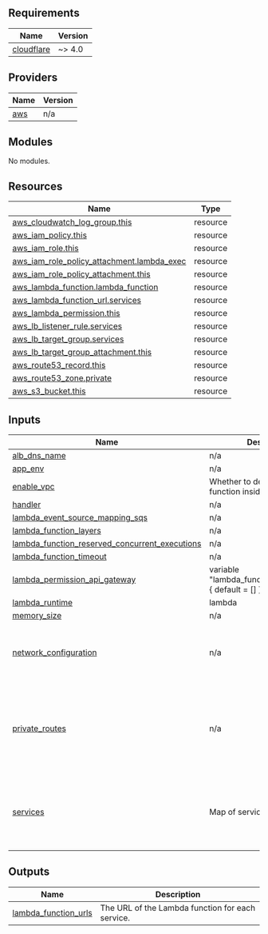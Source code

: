 <!-- BEGIN_TF_DOCS -->
## Requirements

| Name | Version |
|------|---------|
| <a name="requirement_cloudflare"></a> [cloudflare](#requirement\_cloudflare) | ~> 4.0 |

## Providers

| Name | Version |
|------|---------|
| <a name="provider_aws"></a> [aws](#provider\_aws) | n/a |

## Modules

No modules.

## Resources

| Name | Type |
|------|------|
| [aws_cloudwatch_log_group.this](https://registry.terraform.io/providers/hashicorp/aws/latest/docs/resources/cloudwatch_log_group) | resource |
| [aws_iam_policy.this](https://registry.terraform.io/providers/hashicorp/aws/latest/docs/resources/iam_policy) | resource |
| [aws_iam_role.this](https://registry.terraform.io/providers/hashicorp/aws/latest/docs/resources/iam_role) | resource |
| [aws_iam_role_policy_attachment.lambda_exec](https://registry.terraform.io/providers/hashicorp/aws/latest/docs/resources/iam_role_policy_attachment) | resource |
| [aws_iam_role_policy_attachment.this](https://registry.terraform.io/providers/hashicorp/aws/latest/docs/resources/iam_role_policy_attachment) | resource |
| [aws_lambda_function.lambda_function](https://registry.terraform.io/providers/hashicorp/aws/latest/docs/resources/lambda_function) | resource |
| [aws_lambda_function_url.services](https://registry.terraform.io/providers/hashicorp/aws/latest/docs/resources/lambda_function_url) | resource |
| [aws_lambda_permission.this](https://registry.terraform.io/providers/hashicorp/aws/latest/docs/resources/lambda_permission) | resource |
| [aws_lb_listener_rule.services](https://registry.terraform.io/providers/hashicorp/aws/latest/docs/resources/lb_listener_rule) | resource |
| [aws_lb_target_group.services](https://registry.terraform.io/providers/hashicorp/aws/latest/docs/resources/lb_target_group) | resource |
| [aws_lb_target_group_attachment.this](https://registry.terraform.io/providers/hashicorp/aws/latest/docs/resources/lb_target_group_attachment) | resource |
| [aws_route53_record.this](https://registry.terraform.io/providers/hashicorp/aws/latest/docs/resources/route53_record) | resource |
| [aws_route53_zone.private](https://registry.terraform.io/providers/hashicorp/aws/latest/docs/resources/route53_zone) | resource |
| [aws_s3_bucket.this](https://registry.terraform.io/providers/hashicorp/aws/latest/docs/resources/s3_bucket) | resource |

## Inputs

| Name | Description | Type | Default | Required |
|------|-------------|------|---------|:--------:|
| <a name="input_alb_dns_name"></a> [alb\_dns\_name](#input\_alb\_dns\_name) | n/a | `string` | n/a | yes |
| <a name="input_app_env"></a> [app\_env](#input\_app\_env) | n/a | `any` | n/a | yes |
| <a name="input_enable_vpc"></a> [enable\_vpc](#input\_enable\_vpc) | Whether to deploy the Lambda function inside a VPC. | `bool` | `true` | no |
| <a name="input_handler"></a> [handler](#input\_handler) | n/a | `string` | `"build/server.handler"` | no |
| <a name="input_lambda_event_source_mapping_sqs"></a> [lambda\_event\_source\_mapping\_sqs](#input\_lambda\_event\_source\_mapping\_sqs) | n/a | `map` | `{}` | no |
| <a name="input_lambda_function_layers"></a> [lambda\_function\_layers](#input\_lambda\_function\_layers) | n/a | `list` | `[]` | no |
| <a name="input_lambda_function_reserved_concurrent_executions"></a> [lambda\_function\_reserved\_concurrent\_executions](#input\_lambda\_function\_reserved\_concurrent\_executions) | n/a | `number` | `-1` | no |
| <a name="input_lambda_function_timeout"></a> [lambda\_function\_timeout](#input\_lambda\_function\_timeout) | n/a | `number` | `60` | no |
| <a name="input_lambda_permission_api_gateway"></a> [lambda\_permission\_api\_gateway](#input\_lambda\_permission\_api\_gateway) | variable "lambda\_function\_environment" { default = [] } | `map` | `{}` | no |
| <a name="input_lambda_runtime"></a> [lambda\_runtime](#input\_lambda\_runtime) | lambda | `string` | `"nodejs20.x"` | no |
| <a name="input_memory_size"></a> [memory\_size](#input\_memory\_size) | n/a | `number` | `128` | no |
| <a name="input_network_configuration"></a> [network\_configuration](#input\_network\_configuration) | n/a | <pre>object({<br>    vpc_id          = string,<br>    subnets         = list(string),<br>    security_groups = list(string)<br>  })</pre> | n/a | yes |
| <a name="input_private_routes"></a> [private\_routes](#input\_private\_routes) | n/a | <pre>object({<br>    enabled     = bool,<br>    root_domain = string,<br>    load_balancer_listener = object({<br>      arn               = string<br>      load_balancer_arn = string<br>    })<br>  })</pre> | n/a | yes |
| <a name="input_services"></a> [services](#input\_services) | Map of services | <pre>map(object({<br>    env                  = map(string)<br>    handler              = string<br>    lambda_architectures = list(string)<br>    memory_size          = number<br>  }))</pre> | n/a | yes |

## Outputs

| Name | Description |
|------|-------------|
| <a name="output_lambda_function_urls"></a> [lambda\_function\_urls](#output\_lambda\_function\_urls) | The URL of the Lambda function for each service. |
<!-- END_TF_DOCS -->